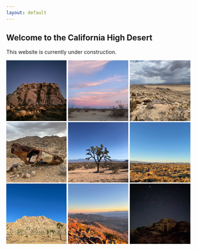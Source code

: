 ```yaml
---
layout: default
---
```


## Welcome to the California High Desert

This website is currently under construction.

<img src="photos/1.jpeg" alt="" width="32%" />
<img src="photos/11.jpeg" alt="" width="32%" />
<img src="photos/3.jpeg" alt="" width="32%" />
<img src="photos/4.jpeg" alt="" width="32%" />
<img src="photos/5.jpeg" alt="" width="32%" />
<img src="photos/6.jpeg" alt="" width="32%" />
<img src="photos/8.jpeg" alt="" width="32%" />
<img src="photos/9.jpeg" alt="" width="32%" />
<img src="photos/10.jpeg" alt="" width="32%" />
